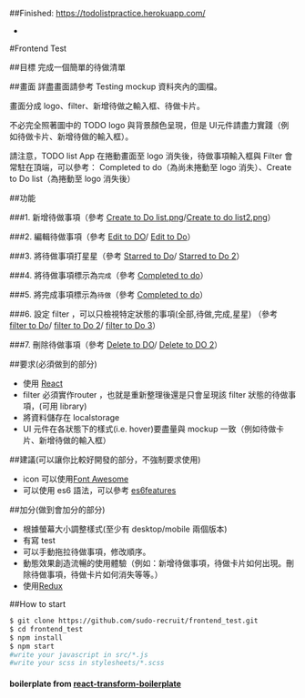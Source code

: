 ##Finished: https://todolistpractice.herokuapp.com/

-
#Frontend Test

##目標
完成一個簡單的待做清單

##畫面
詳盡畫面請參考 Testing mockup 資料夾內的圖檔。

畫面分成 logo、filter、新增待做之輸入框、待做卡片。

不必完全照著圖中的 TODO logo 與背景顏色呈現，但是 UI元件請盡力實踐（例如待做卡片、新增待做的輸入框）。

請注意，TODO list App 在捲動畫面至 logo 消失後，待做事項輸入框與 Filter 會常駐在頂端，可以參考：
Completed to do（為尚未捲動至 logo 消失）、Create to Do list（為捲動至 logo 消失後）

##功能

###1. 新增待做事項（參考 [Create to Do list.png](/Testing%20mockup/Completed%20to%20do.png)/[Create to do list2.png](/Testing%20mockup/Create%20to%20Do%20list2.png)）

###2. 編輯待做事項（參考 [Edit to DO](/Testing%20mockup/Edit%20to%20DO.png)/ [Edit to Do](/Testing%20mockup/Edit%20to%20DO%202.png)）

###3. 將待做事項打星星（參考 [Starred to Do](/Testing%20mockup/Starred%20to%20Do.png)/ [Starred to Do 2](/Testing%20mockup/Starred%20to%20Do%202.png)）

###4. 將待做事項標示為`完成`（參考 [Completed to do](/Testing%20mockup/Completed%20to%20do.png)）

###5. 將完成事項標示為`待做`（參考 [Completed to do](/Testing%20mockup/Completed%20to%20do.png)）

###6. 設定 filter ，可以只檢視特定狀態的事項(全部,待做,完成,星星) （參考 [filter to Do](/Testing%20mockup/filter%20to%20Do.png)/ [filter to Do 2](/Testing%20mockup/filter%20to%20Do%202.png)/ [filter to Do 3](/Testing%20mockup/filter%20to%20Do%203.png)）

###7. 刪除待做事項（參考 [Delete to DO](/Testing%20mockup/Delete%20to%20DO.png)/ [Delete to DO 2](/Testing%20mockup/Delete%20to%20DO%202.png)）

##要求(必須做到的部分)
* 使用 [React](https://facebook.github.io/react/)
* filter 必須實作router ，也就是重新整理後還是只會呈現該 filter 狀態的待做事項，(可用 library)
* 將資料儲存在 localstorage
* UI 元件在各狀態下的樣式(i.e. hover)要盡量與 mockup 一致（例如待做卡片、新增待做的輸入框）

##建議(可以讓你比較好開發的部分，不強制要求使用)
* icon 可以使用[Font Awesome](http://fontawesome.io/)
* 可以使用 es6 語法，可以參考 [es6features](https://github.com/lukehoban/es6features)

##加分(做到會加分的部分)
* 根據螢幕大小調整樣式(至少有 desktop/mobile 兩個版本)
* 有寫 test
* 可以手動拖拉待做事項，修改順序。
* 動態效果創造流暢的使用體驗（例如：新增待做事項，待做卡片如何出現。刪除待做事項，待做卡片如何消失等等。）
* 使用[Redux](http://redux.js.org/)

##How to start
```sh
$ git clone https://github.com/sudo-recruit/frontend_test.git
$ cd frontend_test
$ npm install
$ npm start
#write your javascript in src/*.js
#write your scss in stylesheets/*.scss
```


#### boilerplate from [react-transform-boilerplate](https://github.com/gaearon/react-transform-boilerplate)
